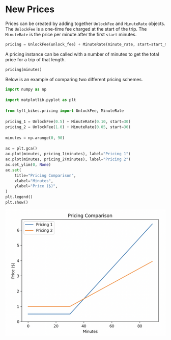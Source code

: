 # New Prices

Prices can be created by adding together `UnlockFee` and `MinuteRate` objects. The `UnlockFee` is a one-time fee charged at the start of the trip. The `MinuteRate` is the price per minute after the first `start` minutes.

```python 
pricing = UnlockFee(unlock_fee) + MinuteRate(minute_rate, start=start_minute)
```

A pricing instance can be called with a number of minutes to get the total price for a trip of that length.

```python
pricing(minutes)
```

Below is an example of comparing two different pricing schemes.

```python
import numpy as np

import matplotlib.pyplot as plt

from lyft_bikes.pricing import UnlockFee, MinuteRate

pricing_1 = UnlockFee(0.5) + MinuteRate(0.10, start=30)
pricing_2 = UnlockFee(1.0) + MinuteRate(0.05, start=30)

minutes = np.arange(0, 90)

ax = plt.gca()
ax.plot(minutes, pricing_1(minutes), label="Pricing 1")
ax.plot(minutes, pricing_2(minutes), label="Pricing 2")
ax.set_ylim(0, None)
ax.set(
    title="Pricing Comparison",
    xlabel="Minutes",
    ylabel="Price ($)",
)
plt.legend()
plt.show()
```

![png](./../images/pricing.png)